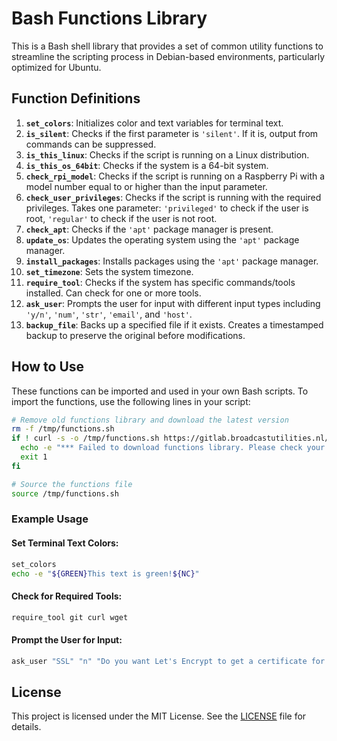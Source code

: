 # Bash Functions Library

This is a Bash shell library that provides a set of common utility functions to streamline the scripting process in Debian-based environments, particularly optimized for Ubuntu.

## Function Definitions

1. **`set_colors`**: Initializes color and text variables for terminal text.
2. **`is_silent`**: Checks if the first parameter is `'silent'`. If it is, output from commands can be suppressed.
3. **`is_this_linux`**: Checks if the script is running on a Linux distribution.
4. **`is_this_os_64bit`**: Checks if the system is a 64-bit system.
5. **`check_rpi_model`**: Checks if the script is running on a Raspberry Pi with a model number equal to or higher than the input parameter.
6. **`check_user_privileges`**: Checks if the script is running with the required privileges. Takes one parameter: `'privileged'` to check if the user is root, `'regular'` to check if the user is not root.
7. **`check_apt`**: Checks if the `'apt'` package manager is present.
8. **`update_os`**: Updates the operating system using the `'apt'` package manager.
9. **`install_packages`**: Installs packages using the `'apt'` package manager.
10. **`set_timezone`**: Sets the system timezone.
11. **`require_tool`**: Checks if the system has specific commands/tools installed. Can check for one or more tools.
12. **`ask_user`**: Prompts the user for input with different input types including `'y/n'`, `'num'`, `'str'`, `'email'`, and `'host'`.
13. **`backup_file`**: Backs up a specified file if it exists. Creates a timestamped backup to preserve the original before modifications.

## How to Use

These functions can be imported and used in your own Bash scripts. To import the functions, use the following lines in your script:

```bash
# Remove old functions library and download the latest version
rm -f /tmp/functions.sh
if ! curl -s -o /tmp/functions.sh https://gitlab.broadcastutilities.nl/broadcastutilities/radio/bash-functions/-/raw/main/common-functions.sh?ref_type=heads; then
  echo -e "*** Failed to download functions library. Please check your network connection! ***"
  exit 1
fi

# Source the functions file
source /tmp/functions.sh
```

### Example Usage

#### Set Terminal Text Colors:
```bash
set_colors
echo -e "${GREEN}This text is green!${NC}"
```

#### Check for Required Tools:
```bash
require_tool git curl wget
```

#### Prompt the User for Input:
```bash
ask_user "SSL" "n" "Do you want Let's Encrypt to get a certificate for this server? (y/n)" "y/n"
```

## License

This project is licensed under the MIT License. See the [LICENSE](LICENSE) file for details.

